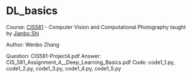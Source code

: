 # DL_basics

Course: [CIS581](https://alliance.seas.upenn.edu/~cis581/wiki/index.php?title=CIS_581:_Computer_Vision_%26_Computational_Photography) - Computer Vision and Computational Photography taught by [Jianbo Shi](http://www.cis.upenn.edu/~jshi/)

Author: Wenbo Zhang

Question: CIS581-Project4.pdf
Answer: CIS_581_Assignment_4__Deep_Learning_Basics.pdf
Code: code1_1.py, code1_2.py, code1_3.py, code1_4.py, code1_5.py
